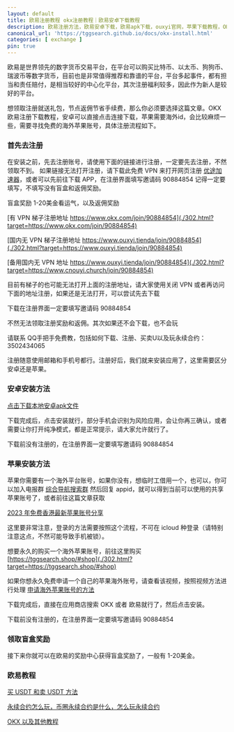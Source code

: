 ```yaml
---
layout: default
title: 欧易注册教程 okx注册教程｜欧易安卓下载教程
description: 欧易注册方法，欧易安卓下载，欧易apk下载，ouxyi官网，苹果下载教程，OKX盲盒，APK下载，苹果下载教程，注册教程，下载官方最新链接，苹果安装教程，返佣，节点返佣。
canonical_url: 'https://tggsearch.github.io/docs/okx-install.html'
categories: [ exchange ]
pin: true
---
```

欧易是世界领先的数字货币交易平台，在平台可以购买比特币、以太币、狗狗币、瑞波币等数字货币，目前也是非常值得推荐和靠谱的平台，平台多起事件，都有担当和责任赔付，是相当较好的中心化平台，其次注册福利较多，因此作为新人是较好的平台。

想领取注册就送礼包，节点返佣节省手续费，那么你必须要选择这篇文章。OKX 欧易注册下载教程，安卓可以直接点击连接下载，苹果需要海外id，会比较麻烦一些，需要寻找免费的海外苹果账号，具体注册流程如下。
### 首先去注册
在安装之前，先去注册账号，请使用下面的链接进行注册，一定要先去注册，不然领取不到。
如果链接无法打开注册，请下载此免费 VPN 来打开网页注册 [优途加速器](./302.html?target=http://www.youtujsq1.net/share.html?pid=2254819)，或者可以先前往下载 APP，在注册界面填写邀请码 90884854 记得一定要填写，不填写没有盲盒和返佣奖励。

<p class="red-text-word">盲盒奖励 1-20美金看运气，以及返佣奖励</p>

[有 VPN 梯子注册地址 https://www.okx.com/join/90884854](./302.html?target=https://www.okx.com/join/90884854)

[国内无 VPN 梯子注册地址 https://www.ouxyi.tienda/join/90884854](./302.html?target=https://www.ouxyi.tienda/join/90884854)

[备用国内无 VPN 地址 https://www.ouxyi.tienda/join/90884854](./302.html?target=https://www.cnouyi.church/join/90884854)

 
目前有梯子的也可能无法打开上面的注册地址，请大家使用关闭 VPN 或者再访问下面的地址注册，如果还是无法打开，可以尝试先去下载
<p class="red-text-word">下载在注册界面一定要填写邀请码 90884854 </p>
不然无法领取注册奖励和返佣。其次如果还不会下载，也不会玩
<p class="red-text-word"> 请联系 QQ手把手免费教，包括如何下载、注册、买卖U以及玩永续合约：3502434065 </p>


注册随意使用邮箱和手机号都行。注册好后，我们就来安装应用了，这里需要区分安卓还是苹果。

### 安卓安装方法

[点击下载本地安卓apk文件](https://static.bffjbfa.cn/upgradeapp/okx-android.apk "download")

下载完成后，点击安装就行，部分手机会识别为风险应用，会让你再三确认，或者需要让你打开纯净模式，都是正常提示，请大家允许就行了。

<p class="red-text-word">下载前没有注册的，在注册界面一定要填写邀请码 90884854 </p>

### 苹果安装方法

苹果你需要有一个海外平台账号，如果你没有，想临时工借用一个，也可以，你可以加入电报群 [综合导航搜索群](./302.html?target=https://t.me/chineseSearchService) 然后回复 appid，就可以得到当前可以使用的共享苹果账号了，或者前往这篇文章获取

[2023 年免费香港最新苹果账号分享](./apple-id.html)

这里要非常注意，登录的方法需要按照这个流程，不可在 icloud 种登录（请特别注意这点，不然可能导致手机被锁）。

想要永久的购买一个海外苹果账号，前往这里购买
 [https://tggsearch.shop/#shop](./302.html?target=https://tggsearch.shop/#shop)

如果你想永久免费申请一个自己的苹果海外账号，请查看该视频，按照视频方法进行处理 [申请海外苹果账号的方法](./302.html?target=https://www.youtube.com/watch?v=oY396wEXzww)

下载完成后，直接在应用商店搜索 OKX 或者 欧易就行了，然后点击安装。

<p class="red-text-word">下载前没有注册的，在注册界面一定要填写邀请码 90884854 </p>

### 领取盲盒奖励
接下来你就可以在欧易的奖励中心获得盲盒奖励了，一般有 1-20美金。

### 欧易教程
[买 USDT 和卖 USDT 方法](./buyu-selleru.html)

[永续合约怎么玩，币圈永续合约是什么，怎么玩永续合约](./coins-yx-play.html)

[OKX 以及其他教程](/okx.html)
